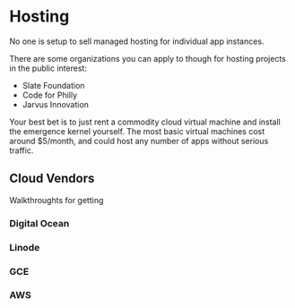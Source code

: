 # Hosting

No one is setup to sell managed hosting for individual app instances.

There are some organizations you can apply to though for hosting projects in the public interest:

* Slate Foundation
* Code for Philly
* Jarvus Innovation

Your best bet is to just rent a commodity cloud virtual machine and install the emergence kernel yourself. The most basic virtual machines cost around $5/month, and could host any number of apps without serious traffic.

## Cloud Vendors

Walkthroughts for getting

### Digital Ocean

### Linode

### GCE

### AWS


